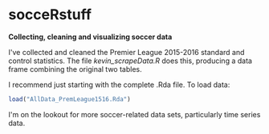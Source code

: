# socceRstuff
<b>Collecting, cleaning and visualizing soccer data</b>

I've collected and cleaned the Premier League 2015-2016 standard and control statistics. The file <i>kevin_scrapeData.R</i> does this, producing a data frame combining the original two tables.

I recommend just starting with the complete .Rda file. To load data:
```R
load("AllData_PremLeague1516.Rda")
```

I'm on the lookout for more soccer-related data sets, particularly time series data.
